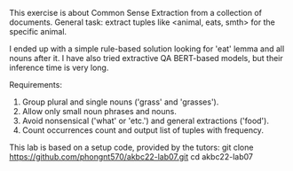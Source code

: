 This exercise is about Common Sense Extraction from a collection of documents.
General task: extract tuples like <animal, eats, smth> for the specific animal.

I ended up with a simple rule-based solution looking for 'eat' lemma and all nouns after it.
I have also tried extractive QA BERT-based models, but their inference time is very long.

Requirements:
1. Group plural and single nouns ('grass' and 'grasses').
2. Allow only small noun phrases and nouns.
3. Avoid nonsensical ('what' or 'etc.') and general extractions ('food').
4. Count occurrences count and output list of tuples with frequency.

This lab is based on a setup code, provided by the tutors:
git clone https://github.com/phongnt570/akbc22-lab07.git
cd akbc22-lab07
